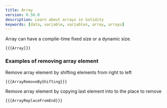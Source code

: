 ```yaml
---
title: Array
version: 0.56.0
description: Learn about arrays in Solidity
keywords: [data, variable, variables, array, arrays]
---
```


Array can have a compile-time fixed size or a dynamic size.

```solidity
{{{Array}}}
```

### Examples of removing array element

Remove array element by shifting elements from right to left

```solidity
{{{ArrayRemoveByShifting}}}
```

Remove array element by copying last element into to the place to remove

```solidity
{{{ArrayReplaceFromEnd}}}
```
